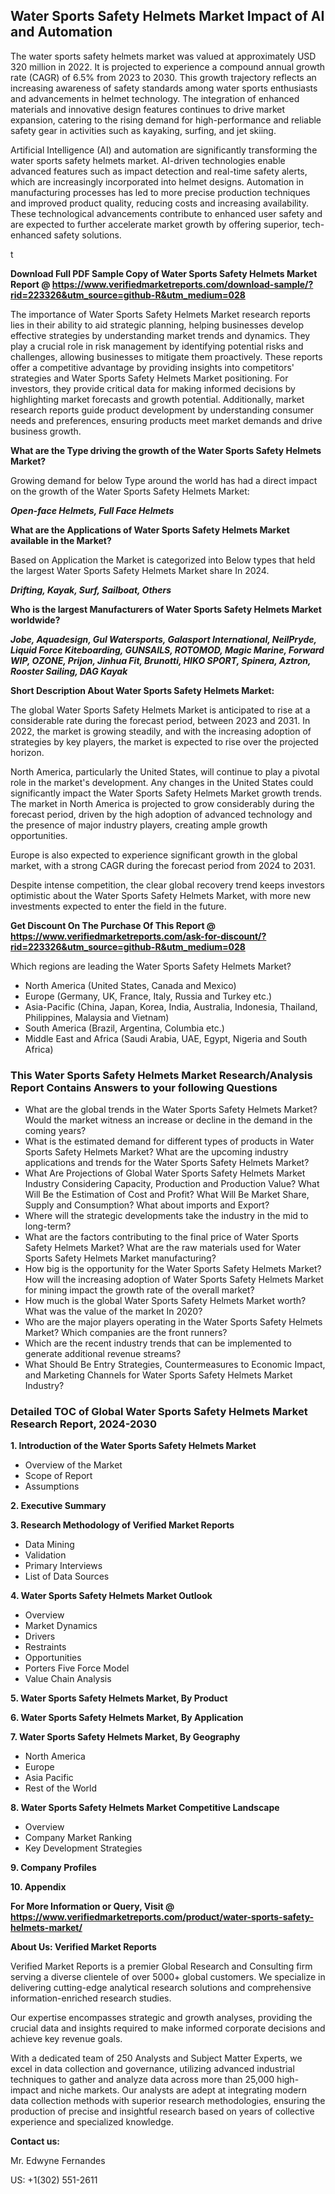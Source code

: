 <h2>Water Sports Safety Helmets Market Impact of AI and Automation</h2><p>The water sports safety helmets market was valued at approximately USD 320 million in 2022. It is projected to experience a compound annual growth rate (CAGR) of 6.5% from 2023 to 2030. This growth trajectory reflects an increasing awareness of safety standards among water sports enthusiasts and advancements in helmet technology. The integration of enhanced materials and innovative design features continues to drive market expansion, catering to the rising demand for high-performance and reliable safety gear in activities such as kayaking, surfing, and jet skiing.</p><p>Artificial Intelligence (AI) and automation are significantly transforming the water sports safety helmets market. AI-driven technologies enable advanced features such as impact detection and real-time safety alerts, which are increasingly incorporated into helmet designs. Automation in manufacturing processes has led to more precise production techniques and improved product quality, reducing costs and increasing availability. These technological advancements contribute to enhanced user safety and are expected to further accelerate market growth by offering superior, tech-enhanced safety solutions.</p>t</p><p id="" class=""><strong>Download Full PDF Sample Copy of Water Sports Safety Helmets Market Report @ <a href="https://www.verifiedmarketreports.com/download-sample/?rid=223326&utm_source=github-R&utm_medium=028" target="_blank">https://www.verifiedmarketreports.com/download-sample/?rid=223326&utm_source=github-R&utm_medium=028</a></strong></p><p>The importance of&nbsp;Water Sports Safety Helmets Market research reports lies in their ability to aid strategic planning, helping businesses develop effective strategies by understanding market trends and dynamics. They play a crucial role in risk management by identifying potential risks and challenges, allowing businesses to mitigate them proactively. These reports offer a competitive advantage by providing insights into competitors' strategies and Water Sports Safety Helmets Market positioning. For investors, they provide critical data for making informed decisions by highlighting market forecasts and growth potential. Additionally, market research reports guide product development by understanding consumer needs and preferences, ensuring products meet market demands and drive business growth.</p><p><strong>What are the&nbsp;Type driving the growth of the Water Sports Safety Helmets Market?</strong></p><p id="" class="">Growing demand for below Type around the world has had a direct impact on the growth of the Water Sports Safety Helmets Market:</p><em><strong>Open-face Helmets, Full Face Helmets</strong></em></p><strong>What are the&nbsp;Applications&nbsp;of Water Sports Safety Helmets Market available in the Market?</strong></p><p id="" class="">Based on Application the Market is categorized into Below types that held the largest Water Sports Safety Helmets Market share In 2024.</p><em><strong>Drifting, Kayak, Surf, Sailboat, Others</strong></em></p><strong>Who is the largest Manufacturers of Water Sports Safety Helmets Market worldwide?</strong></p><p><em><strong>Jobe, Aquadesign, Gul Watersports, Galasport International, NeilPryde, Liquid Force Kiteboarding, GUNSAILS, ROTOMOD, Magic Marine, Forward WIP, OZONE, Prijon, Jinhua Fit, Brunotti, HIKO SPORT, Spinera, Aztron, Rooster Sailing, DAG Kayak</strong></em></p><p id="" class=""><strong>Short Description About Water Sports Safety Helmets Market:</strong></p><p>The global Water Sports Safety Helmets Market is anticipated to rise at a considerable rate during the forecast period, between 2023 and 2031. In 2022, the market is growing steadily, and with the increasing adoption of strategies by key players, the market is expected to rise over the projected horizon.</p><p>North America, particularly the United States, will continue to play a pivotal role in the market's development. Any changes in the United States could significantly impact the Water Sports Safety Helmets Market growth trends. The market in North America is projected to grow considerably during the forecast period, driven by the high adoption of advanced technology and the presence of major industry players, creating ample growth opportunities.</p><p>Europe is also expected to experience significant growth in the global market, with a strong CAGR during the forecast period from 2024 to 2031.</p><p>Despite intense competition, the clear global recovery trend keeps investors optimistic about the Water Sports Safety Helmets Market, with more new investments expected to enter the field in the future.</p><p id="" class=""><strong>Get Discount On The Purchase Of This Report @ <a href="https://www.verifiedmarketreports.com/ask-for-discount/?rid=223326&utm_source=github-R&utm_medium=028" target="_blank">https://www.verifiedmarketreports.com/ask-for-discount/?rid=223326&utm_source=github-R&utm_medium=028</a></strong></p>Which regions are leading the Water Sports Safety Helmets Market?</p><ul><li>North America (United States, Canada and Mexico)</li><li>Europe (Germany, UK, France, Italy, Russia and Turkey etc.)</li><li>Asia-Pacific (China, Japan, Korea, India, Australia, Indonesia, Thailand, Philippines, Malaysia and Vietnam)</li><li>South America (Brazil, Argentina, Columbia etc.)</li><li>Middle East and Africa (Saudi Arabia, UAE, Egypt, Nigeria and South Africa)</li></ul><h3 id="" class="">This Water Sports Safety Helmets Market Research/Analysis Report Contains Answers to your following Questions</h3><ul><li>What are the global trends in the Water Sports Safety Helmets Market? Would the market witness an increase or decline in the demand in the coming years?</li><li>What is the estimated demand for different types of products in Water Sports Safety Helmets Market? What are the upcoming industry applications and trends for the Water Sports Safety Helmets Market?</li><li>What Are Projections of Global Water Sports Safety Helmets Market Industry Considering Capacity, Production and Production Value? What Will Be the Estimation of Cost and Profit? What Will Be Market Share, Supply and Consumption? What about imports and Export?</li><li>Where will the strategic developments take the industry in the mid to long-term?</li><li>What are the factors contributing to the final price of Water Sports Safety Helmets Market? What are the raw materials used for Water Sports Safety Helmets Market manufacturing?</li><li>How big is the opportunity for the Water Sports Safety Helmets Market? How will the increasing adoption of Water Sports Safety Helmets Market for mining impact the growth rate of the overall market?</li><li>How much is the global Water Sports Safety Helmets Market worth? What was the value of the market In 2020?</li><li>Who are the major players operating in the Water Sports Safety Helmets Market? Which companies are the front runners?</li><li>Which are the recent industry trends that can be implemented to generate additional revenue streams?</li><li>What Should Be Entry Strategies, Countermeasures to Economic Impact, and Marketing Channels for Water Sports Safety Helmets Market Industry?</li></ul><h3 id="" class="">Detailed TOC of Global Water Sports Safety Helmets Market Research Report, 2024-2030</h3><p id="" class=""><strong>1. Introduction of the Water Sports Safety Helmets Market</strong></p><ul><li>Overview of the Market</li><li>Scope of Report</li><li>Assumptions</li></ul><p id="" class=""><strong>2. Executive Summary</strong></p><p id="" class=""><strong>3. Research Methodology of Verified Market Reports</strong></p><ul><li>Data Mining</li><li>Validation</li><li>Primary Interviews</li><li>List of Data Sources</li></ul><p id="" class=""><strong>4. Water Sports Safety Helmets Market Outlook</strong></p><ul><li>Overview</li><li>Market Dynamics</li><li>Drivers</li><li>Restraints</li><li>Opportunities</li><li>Porters Five Force Model</li><li>Value Chain Analysis</li></ul><p id="" class=""><strong>5. Water Sports Safety Helmets Market, By Product</strong></p><p id="" class=""><strong>6. Water Sports Safety Helmets Market, By Application</strong></p><p id="" class=""><strong>7. Water Sports Safety Helmets Market, By Geography</strong></p><ul><li>North America</li><li>Europe</li><li>Asia Pacific</li><li>Rest of the World</li></ul><p id="" class=""><strong>8. Water Sports Safety Helmets Market Competitive Landscape</strong></p><ul><li>Overview</li><li>Company Market Ranking</li><li>Key Development Strategies</li></ul><p id="" class=""><strong>9. Company Profiles</strong></p><p id="" class=""><strong>10. Appendix</strong></p><p id="" class=""><strong>For More Information or Query, Visit @ <a href="https://www.verifiedmarketreports.com/product/water-sports-safety-helmets-market/" target="_blank">https://www.verifiedmarketreports.com/product/water-sports-safety-helmets-market/</a></strong></p><p id="" class=""><strong>About Us: Verified Market Reports</strong></p><p id="" class="">Verified Market Reports is a premier Global Research and Consulting firm serving a diverse clientele of over 5000+ global customers. We specialize in delivering cutting-edge analytical research solutions and comprehensive information-enriched research studies.</p><p id="" class="">Our expertise encompasses strategic and growth analyses, providing the crucial data and insights required to make informed corporate decisions and achieve key revenue goals.</p><p id="" class="">With a dedicated team of 250 Analysts and Subject Matter Experts, we excel in data collection and governance, utilizing advanced industrial techniques to gather and analyze data across more than 25,000 high-impact and niche markets. Our analysts are adept at integrating modern data collection methods with superior research methodologies, ensuring the production of precise and insightful research based on years of collective experience and specialized knowledge.</p><p id="" class=""><strong>Contact us:</strong></p><p id="" class="">Mr. Edwyne Fernandes</p><p id="" class="">US: +1(302) 551-2611</p>